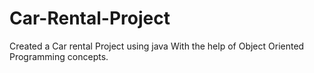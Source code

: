# Car-Rental-Project
Created a Car rental Project using java With the help of Object Oriented Programming concepts.
